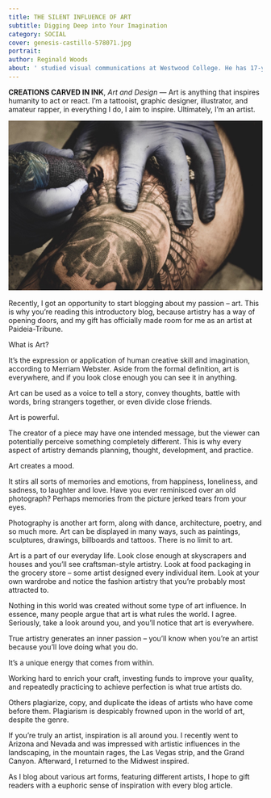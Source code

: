 ```yaml
---
title: THE SILENT INFLUENCE OF ART
subtitle: Digging Deep into Your Imagination
category: SOCIAL
cover: genesis-castillo-578071.jpg
portrait:
author: Reginald Woods
about: ' studied visual communications at Westwood College. He has 17-years of art experience within multiple mediums. Tattooing, graphic design, logo creation, fashion design, illustration, painting and fine arts are his passions.'
---
```



**CREATIONS CARVED IN INK**, *Art and Design* — Art is anything that inspires humanity to act or react. I’m a tattooist, graphic designer, illustrator, and amateur rapper, in everything I do, I aim to inspire. Ultimately, I’m an artist. 

![unsplash.com](./genesis-castillo-578071.jpg)

Recently, I got an opportunity to start blogging about my passion – art. This is why you’re reading this introductory blog, because artistry has a way of opening doors, and my gift has officially made room for me as an artist at Paideia-Tribune. 

What is Art? 

It’s the expression or application of human creative skill and imagination, according to Merriam Webster.
Aside from the formal definition, art is everywhere, and if you look close enough you can see it in anything. 

Art can be used as a voice to tell a story, convey thoughts, battle with words, bring strangers together, or even divide close friends.

Art is powerful.

The creator of a piece may have one intended message, but the viewer can potentially perceive something completely different. This is why every aspect of artistry demands planning, thought, development, and practice. 

Art creates a mood.

It stirs all sorts of memories and emotions, from happiness, loneliness, and sadness, to laughter and love. 
Have you ever reminisced over an old photograph? Perhaps memories from the picture jerked tears from your eyes. 

Photography is another art form, along with dance, architecture, poetry, and so much more. Art can be displayed in many ways, such as paintings, sculptures, drawings, billboards and tattoos. There is no limit to art.

Art is a part of our everyday life. Look close enough at skyscrapers and houses and you’ll see craftsman-style artistry. Look at food packaging in the grocery store – some artist designed every individual item. Look at your own wardrobe and notice the fashion artistry that you’re probably most attracted to. 

Nothing in this world was created without some type of art influence. In essence, many people argue that art is what rules the world. I agree. Seriously, take a look around you, and you’ll notice that art is everywhere.

True artistry generates an inner passion – you’ll know when you’re an artist because you’ll love doing what you do.

It’s a unique energy that comes from within. 

Working hard to enrich your craft, investing funds to improve your quality, and repeatedly practicing to achieve perfection is what true artists do.

Others plagiarize, copy, and duplicate the ideas of artists who have come before them. Plagiarism is despicably frowned upon in the world of art, despite the genre. 

If you’re truly an artist, inspiration is all around you. I recently went to Arizona and Nevada and was impressed with artistic influences in the landscaping, in the mountain rages, the Las Vegas strip, and the Grand Canyon. Afterward, I returned to the Midwest inspired.

As I blog about various art forms, featuring different artists, I hope to gift readers with a euphoric sense of inspiration with every blog article. 
